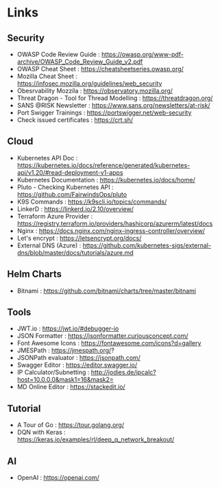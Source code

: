 # Links

## Security

- OWASP Code Review Guide : https://owasp.org/www-pdf-archive/OWASP_Code_Review_Guide_v2.pdf
- OWASP Cheat Sheet : https://cheatsheetseries.owasp.org/
- Mozilla Cheat Sheet : https://infosec.mozilla.org/guidelines/web_security
- Obesrvability Mozzila : https://observatory.mozilla.org/
- Threat Dragon - Tool for Thread Modelling : https://threatdragon.org/ 
- SANS @RISK Newsletter : https://www.sans.org/newsletters/at-risk/
- Port Swigger Trainings : https://portswigger.net/web-security
- Check issued certificates : https://crt.sh/

## Cloud
- Kubernetes API Doc : https://kubernetes.io/docs/reference/generated/kubernetes-api/v1.20/#read-deployment-v1-apps
- Kubernetes Documentation : https://kubernetes.io/docs/home/
- Pluto - Checking Kubernetes API : https://github.com/FairwindsOps/pluto  
- K9S Commands : https://k9scli.io/topics/commands/
- LinkerD : https://linkerd.io/2.10/overview/
- Terraform Azure Provider : https://registry.terraform.io/providers/hashicorp/azurerm/latest/docs
- Nginx : https://docs.nginx.com/nginx-ingress-controller/overview/
- Let's encrypt : https://letsencrypt.org/docs/
- External DNS (Azure) : https://github.com/kubernetes-sigs/external-dns/blob/master/docs/tutorials/azure.md

## Helm Charts
- Bitnami : https://github.com/bitnami/charts/tree/master/bitnami


## Tools
- JWT.io : https://jwt.io/#debugger-io
- JSON Formatter : https://jsonformatter.curiousconcept.com/
- Font Awesome Icons : https://fontawesome.com/icons?d=gallery
- JMESPath : https://jmespath.org/?
- JSONPath evaluator : https://jsonpath.com/
- Swagger Editor : https://editor.swagger.io/
- IP Calculator/Subnetting : http://jodies.de/ipcalc?host=10.0.0.0&mask1=16&mask2=
- MD Online Editor : https://stackedit.io/

## Tutorial 
- A Tour of Go : https://tour.golang.org/
- DQN with Keras : https://keras.io/examples/rl/deep_q_network_breakout/

## AI
- OpenAI : https://openai.com/
